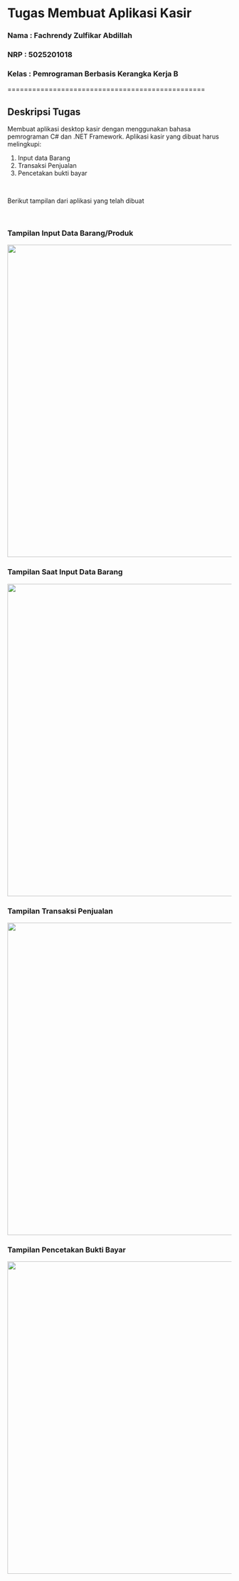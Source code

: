 # Tugas Membuat Aplikasi Kasir 

### Nama    : Fachrendy Zulfikar Abdillah
### NRP     : 5025201018
### Kelas   : Pemrograman Berbasis Kerangka Kerja B

================================================

## Deskripsi Tugas

Membuat aplikasi desktop kasir dengan menggunakan bahasa pemrograman C# dan .NET Framework. Aplikasi kasir yang dibuat harus melingkupi:
1. Input data Barang
2. Transaksi Penjualan
3. Pencetakan bukti bayar

<br/>

Berikut tampilan dari aplikasi yang telah dibuat

</br>

### Tampilan Input Data Barang/Produk
<img src="https://user-images.githubusercontent.com/70510279/224535897-07cad79b-9601-45e8-8aea-dda1c69def39.png" width="700"/>

</br>

### Tampilan Saat Input Data Barang
<img src="https://user-images.githubusercontent.com/70510279/224535902-ae9b8219-7a74-4418-8d50-b405d2f3f9cb.png" width="700"/>

</br>

### Tampilan Transaksi Penjualan
<img src="https://user-images.githubusercontent.com/70510279/224535906-3956a4af-f1df-4890-bef0-af77f7bb2ea8.png" width="700"/>

</br>

### Tampilan Pencetakan Bukti Bayar
<img src="https://user-images.githubusercontent.com/70510279/224535990-ddffd6ee-5d3d-44db-b65c-e064a78cd929.png" width="700"/>